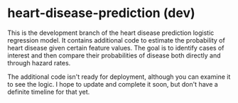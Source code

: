 # heart-disease-prediction (dev)

This is the development branch of the heart disease prediction logistic regression model. It contains additional code to estimate the probability of heart disease given certain feature values. The goal is to identify cases of interest and then compare their probabilities of disease both directly and through hazard rates.

The additional code isn't ready for deployment, although you can examine it to see the logic. I hope to update and complete it soon, but don't have a definite timeline for that yet.

